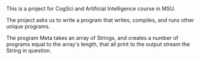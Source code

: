 This is a project for CogSci and Artificial Intelligence course in MSU.

The project asks us to write a program that writes, compiles, and runs other unique programs.

The program Meta takes an array of Strings, and creates a number of programs equal to the array's length, that all print to the output stream the String in question.